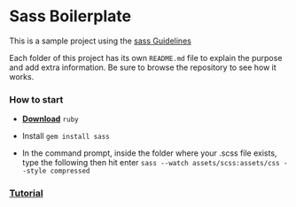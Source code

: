 # Sass Boilerplate

This is a sample project using the [sass Guidelines](https://sass-guidelin.es/)

Each folder of this project has its own `README.md` file to explain the purpose and add extra information. Be sure to browse the repository to see how it works.

### How to start

- <a href="https://rubyinstaller.org/downloads/" target="_blank"> <strong>Download</strong></a> `ruby`

- Install  `gem install sass`
- In the command prompt, inside the folder where your .scss file exists, type the following then hit enter  `sass --watch assets/scss:assets/css --style compressed`

### [Tutorial](https://www.impressivewebs.com/sass-on-windows/)

